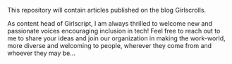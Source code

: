 This repository will contain articles published on the blog Girlscrolls.

As content head of Girlscript, I am always thrilled to welcome new and passionate voices encouraging inclusion in tech! Feel free to reach out to me to share your ideas and join our organization in making the work-world, more diverse and welcoming to people, wherever they come from and whoever they may be...
